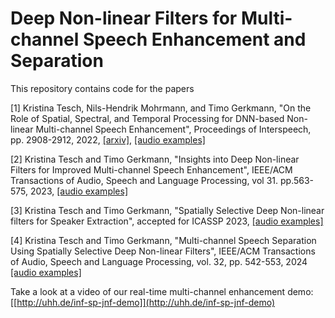 # Deep Non-linear Filters for Multi-channel Speech Enhancement and Separation

This repository contains code for the papers 

[1] Kristina Tesch, Nils-Hendrik Mohrmann, and Timo Gerkmann, "On the Role of Spatial, Spectral, and Temporal Processing for DNN-based Non-linear Multi-channel Speech Enhancement", Proceedings of Interspeech, pp. 2908-2912, 2022, [[arxiv]](https://arxiv.org/abs/2206.11181), [[audio examples]](https://www.inf.uni-hamburg.de/en/inst/ab/sp/publications/interspeech2022-deepmcfilter.html)

[2] Kristina Tesch and Timo Gerkmann, "Insights into Deep Non-linear Filters for Improved Multi-channel Speech Enhancement", IEEE/ACM Transactions of Audio, Speech and Language Processing, vol 31. pp.563-575, 2023, [[audio examples]](https://www.inf.uni-hamburg.de/en/inst/ab/sp/publications/tasl2022-deepmcfilter.html)

[3] Kristina Tesch and Timo Gerkmann, "Spatially Selective Deep Non-linear filters for Speaker Extraction", accepted for ICASSP 2023, [[audio examples]](https://www.inf.uni-hamburg.de/en/inst/ab/sp/publications/icassp2023-spatiallyselective)

[4] Kristina Tesch and Timo Gerkmann, "Multi-channel Speech Separation Using Spatially Selective Deep Non-linear Filters", IEEE/ACM Transactions of Audio, Speech and Language Processing, vol. 32, pp. 542-553, 2024 [[audio examples]](https://www.inf.uni-hamburg.de/en/inst/ab/sp/publications/tasl2023-ssf-vs-ds.html)

Take a look at a video of our real-time multi-channel enhancement demo: [[http://uhh.de/inf-sp-jnf-demo]](http://uhh.de/inf-sp-jnf-demo)